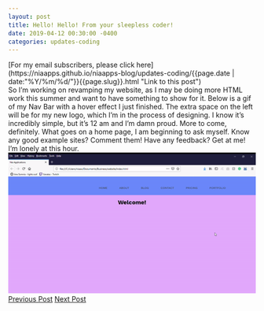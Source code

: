 ```yaml
---
layout: post
title: Hello! Hello! From your sleepless coder!
date: 2019-04-12 00:30:00 -0400
categories: updates-coding
---
```

<!-- Need to copy/paste to each post: -->
<div class="feed" markdown="1">
 [For my email subscribers, please click here](https://niaapps.github.io/niaapps-blog/updates-coding/{{page.date | date:"%Y/%m/%d/"}}{{page.slug}}.html "Link to this post")
</div>
So I’m working on revamping my website, as I may be doing more HTML work this summer and want to have something to show for it. Below is a gif of my Nav Bar with a hover effect I just finished. The extra space on the left will be for my new logo, which I’m in the process of designing. I know it’s incredibly simple, but it’s 12 am and I’m damn proud. More to come, definitely. What goes on a home page, I am beginning to ask myself. Know any good example sites? Comment them! Have any feedback? Get at me! I’m lonely at this hour.

<div class="scale-img">
<img id="" src="/../../images/website.gif" alt="gif of my site">
</div>

<div class="button-post">
    <a href="https://niaapps.github.io/niaapps-blog/updates-coding/2019/04/09/lets-play-catch-up.html" class="p-button" id="button-nxt">Previous Post</a>
    <a href="https://niaapps.github.io/niaapps-blog/updates-personal/2019/04/12/growing-pains.html" class="p-button" id="button-nxt">Next Post</a>
  </div>